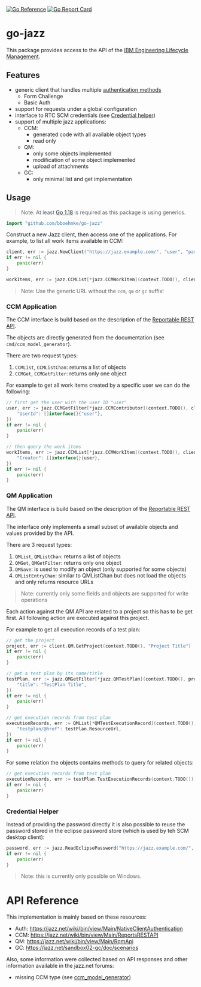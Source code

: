 [![Go Reference](https://pkg.go.dev/badge/github.com/bboehmke/go-jazz.svg)](https://pkg.go.dev/github.com/bboehmke/go-jazz)
[![Go Report Card](https://goreportcard.com/badge/github.com/bboehmke/go-jazz)](https://goreportcard.com/report/github.com/bboehmke/go-jazz)

# go-jazz

This package provides access to the API of the 
[IBM Engineering Lifecycle Management](https://www.ibm.com/products/engineering-lifecycle-management).

## Features

* generic client that handles multiple [authentication methods](https://jazz.net/wiki/bin/view/Main/NativeClientAuthentication)
  * Form Challenge
  * Basic Auth
* support for requests under a global configuration
* interface to RTC SCM credentials (see [Credential helper](#credential-helper))
* support of multiple jazz applications:
  * CCM:
    * generated code with all available object types
    * read only
  * QM:
    * only some objects implemented
    * modification of some object implemented
    * upload of attachments
  * GC:
    * only minimal list and get implementation


## Usage

> Note: At least [Go 1.18](https://tip.golang.org/doc/go1.18) is required as 
> this package is using generics.

```go
import "github.com/bboehmke/go-jazz"
```

Construct a new Jazz client, then access one of the applications. 
For example, to list all work items available in CCM:

```go
client, err := jazz.NewClient("https://jazz.example.com/", "user", "password")
if err != nil {
    panic(err)
}

workItems, err := jazz.CCMList[*jazz.CCMWorkItem](context.TODO(), client.CCM, nil)
```
> Note: Use the generic URL without the `ccm`, `qm` or `gc` suffix!

### CCM Application

The CCM interface is build based on the description of the 
[Reportable REST API](https://jazz.net/wiki/bin/view/Main/ReportsRESTAPI).

The objects are directly generated from the documentation (see `cmd/ccm_model_generator`).

There are two request types:
1. `CCMList`, `CCMListChan`: returns a list of objects
2. `CCMGet`, `CCMGetFilter`: returns only one object

For example to get all work items created by a specific user we can do the following:
```go
// first get the user with the user ID "user"
user, err := jazz.CCMGetFilter[*jazz.CCMContributor](context.TODO(), client.CCM, jazz.CCMFilter{
    "UserId": []interface{}{"user"},
})
if err != nil {
    panic(err)
}

// then query the work items
workItems, err := jazz.CCMList[*jazz.CCMWorkItem](context.TODO(), client.CCM, jazz.CCMFilter{
    "Creator": []interface{}{user},
})
if err != nil {
    panic(err)
}
```

### QM Application

The QM interface is build based on the description of the
[Reportable  REST API](https://jazz.net/wiki/bin/view/Main/RqmApi).

The interface only implements a small subset of available objects and values
provided by the API.

There are 3 request types:
1. `QMList`, `QMListChan`: returns a list of objects
2. `QMGet`, `QMGetFilter`: returns only one object
3. `QMSave`: is used to modify an object (only supported for some objects)
4. `QMListEntryChan`: similar to QMListChan but does not load the objects and only returns resource URLs

> Note: currently only some fields and objects are supported for write operations

Each action against the QM API are related to a project so this has to be 
get first. All following action are executed against this project.

For example to get all execution records of a test plan:
```go
// get the project
project, err := client.QM.GetProject(context.TODO(), "Project Title")
if err != nil {
    panic(err)
}

// get a test plan by its name/title
testPlan, err := jazz.QMGetFilter[*jazz.QMTestPlan](context.TODO(), project, jazz.QMFilter{
    "title": "TestPlan Title",
})
if err != nil {
    panic(err)
}

// get execution records from test plan
executionRecords, err := QMList[*QMTestExecutionRecord](context.TODO(), project, map[string]string{
    "testplan/@href": testPlan.ResourceUrl,
})
if err != nil {
    panic(err)
}
```

For some relation the objects contains methods to query for related objects:
```go
// get execution records from test plan
executionRecords, err := testPlan.TestExecutionRecords(context.TODO())
if err != nil {
    panic(err)
}
```

### Credential Helper

Instead of providing the password directly it is also possible to reuse the 
password stored in the eclipse password store (which is used by teh SCM desktop client):

```go
password, err := jazz.ReadEclipsePassword("https://jazz.example.com/", "user")
if err != nil {
    panic(err)
}
```

> Note: this is currently only possible on Windows.

# API Reference

This implementation is mainly based on these resources:

* Auth: https://jazz.net/wiki/bin/view/Main/NativeClientAuthentication
* CCM: https://jazz.net/wiki/bin/view/Main/ReportsRESTAPI
* QM: https://jazz.net/wiki/bin/view/Main/RqmApi
* GC: https://jazz.net/sandbox02-gc/doc/scenarios

Also, some information were collected based on API responses and other information
available in the jazz.net forums:
* missing CCM type (see [ccm_model_generator](cmd/ccm_model_generator/missing.go))
